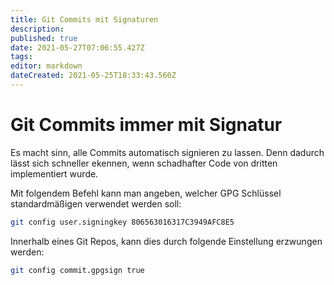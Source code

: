 ```yaml
---
title: Git Commits mit Signaturen
description: 
published: true
date: 2021-05-27T07:06:55.427Z
tags: 
editor: markdown
dateCreated: 2021-05-25T18:33:43.560Z
---
```


# Git Commits immer mit Signatur
Es macht sinn, alle Commits automatisch signieren zu lassen. Denn dadurch lässt sich schneller ekennen, wenn schadhafter Code von dritten implementiert wurde.

Mit folgendem Befehl kann man angeben, welcher GPG Schlüssel  standardmäßigen verwendet werden soll:
```bash
git config user.signingkey 806563016317C3949AFC8E5
```
Innerhalb eines Git Repos, kann dies durch folgende Einstellung erzwungen werden:
```bash
git config commit.gpgsign true
```

